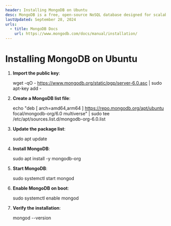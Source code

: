 ```yaml
---
header: Installing MongoDB on Ubuntu
desc: MongoDB is a free, open-source NoSQL database designed for scalability and flexibility, storing data in a document-oriented format using JSON-like structures.
lastUpdated: September 28, 2024
urls:
  - title: MongoDB Docs
    url: https://www.mongodb.com/docs/manual/installation/
---
```


# Installing MongoDB on Ubuntu

1. **Import the public key**:

   wget -qO - https://www.mongodb.org/static/pgp/server-6.0.asc | sudo apt-key add -

2. **Create a MongoDB list file**:

   echo "deb [ arch=amd64,arm64 ] https://repo.mongodb.org/apt/ubuntu focal/mongodb-org/6.0 multiverse" | sudo tee /etc/apt/sources.list.d/mongodb-org-6.0.list

3. **Update the package list**:

   sudo apt update

4. **Install MongoDB**:

   sudo apt install -y mongodb-org

5. **Start MongoDB**:

   sudo systemctl start mongod

6. **Enable MongoDB on boot**:

   sudo systemctl enable mongod

7. **Verify the installation**:

   mongod --version
